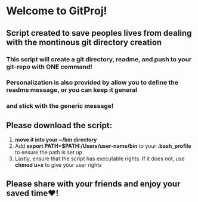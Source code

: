# Welcome to GitProj!
## Script created to save peoples lives from dealing with the montinous git directory creation

### This script will create a git directory, readme, and push to your git-repo with ONE command!
### Personalization is also provided by allow you to define the readme message, or you can keep it general
### and stick with the generic message!

## Please download the script:
1. <b>move it into your ~/bin directory</b>
2. Add <b>export PATH=$PATH:/Users/user-name/bin</b> to your <b>.bash_profile</b> to ensure the path is set up
3. Lastly, ensure that the script has executable rights. If it does not, use <b>chmod u+x</b> to give your user rights

## Please share with your friends and enjoy your saved time:heart:!
